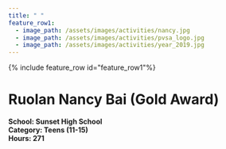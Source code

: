 ```yaml
---
title: " "
feature_row1:
  - image_path: /assets/images/activities/nancy.jpg
  - image_path: /assets/images/activities/pvsa_logo.jpg
  - image_path: /assets/images/activities/year_2019.jpg
---
```


{% include feature_row id="feature_row1"%}

# Ruolan Nancy Bai (Gold Award)

**School: Sunset High School**  
**Category: Teens (11-15)**  
**Hours: 271**  
